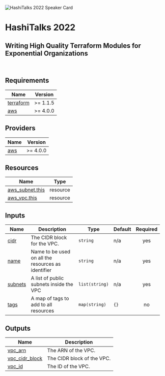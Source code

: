 <!-- BEGIN_TF_DOCS -->
![HashiTalks 2022 Speaker Card](/images/speaker\_card.png "HashiTalks 2022 Speaker Card")

# HashiTalks 2022

## Writing High Quality Terraform Modules for Exponential Organizations

<br/>

## Requirements

| Name | Version |
|------|---------|
| <a name="requirement_terraform"></a> [terraform](#requirement\_terraform) | >= 1.1.5 |
| <a name="requirement_aws"></a> [aws](#requirement\_aws) | >= 4.0.0 |

## Providers

| Name | Version |
|------|---------|
| <a name="provider_aws"></a> [aws](#provider\_aws) | >= 4.0.0 |

## Resources

| Name | Type |
|------|------|
| [aws_subnet.this](https://registry.terraform.io/providers/hashicorp/aws/latest/docs/resources/subnet) | resource |
| [aws_vpc.this](https://registry.terraform.io/providers/hashicorp/aws/latest/docs/resources/vpc) | resource |

## Inputs

| Name | Description | Type | Default | Required |
|------|-------------|------|---------|:--------:|
| <a name="input_cidr"></a> [cidr](#input\_cidr) | The CIDR block for the VPC. | `string` | n/a | yes |
| <a name="input_name"></a> [name](#input\_name) | Name to be used on all the resources as identifier | `string` | n/a | yes |
| <a name="input_subnets"></a> [subnets](#input\_subnets) | A list of public subnets inside the VPC | `list(string)` | n/a | yes |
| <a name="input_tags"></a> [tags](#input\_tags) | A map of tags to add to all resources | `map(string)` | `{}` | no |

## Outputs

| Name | Description |
|------|-------------|
| <a name="output_vpc_arn"></a> [vpc\_arn](#output\_vpc\_arn) | The ARN of the VPC. |
| <a name="output_vpc_cidr_block"></a> [vpc\_cidr\_block](#output\_vpc\_cidr\_block) | The CIDR block of the VPC. |
| <a name="output_vpc_id"></a> [vpc\_id](#output\_vpc\_id) | The ID of the VPC. |
<!-- END_TF_DOCS -->